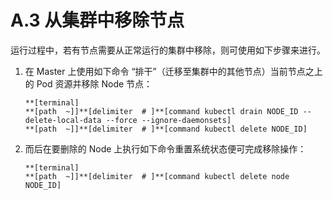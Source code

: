 # A.3 从集群中移除节点

运行过程中，若有节点需要从正常运行的集群中移除，则可使用如下步骤来进行。

1. 在 Master 上使用如下命令 “排干”（迁移至集群中的其他节点）当前节点之上的 Pod 资源并移除 Node 节点：

    ```
    **[terminal]
    **[path  ~]]**[delimiter  # ]**[command kubectl drain NODE_ID --delete-local-data --force --ignore-daemonsets]
    **[path  ~]]**[delimiter  # ]**[command kubectl delete NODE_ID]
    ```

2. 而后在要删除的 Node 上执行如下命令重置系统状态便可完成移除操作：

    ```
    **[terminal]
    **[path  ~]]**[delimiter  # ]**[command kubectl delete node NODE_ID]
    ```